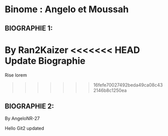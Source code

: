# Binome : Angelo et  Moussah

## BIOGRAPHIE 1:
By Ran2Kaizer
<<<<<<< HEAD
Update Biographie
=======
Rise lorem 
>>>>>>> 16fefe70027492beda49ca08c432146b8c1250ea

## BIOGRAPHIE 2:

By AngeloNR-27

Hello Git2 updated
